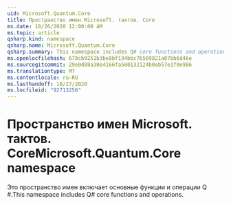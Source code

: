 ```yaml
---
uid: Microsoft.Quantum.Core
title: Пространство имен Microsoft. тактов. Core
ms.date: 10/26/2020 12:00:00 AM
ms.topic: article
qsharp.kind: namespace
qsharp.name: Microsoft.Quantum.Core
qsharp.summary: This namespace includes Q# core functions and operations.
ms.openlocfilehash: 678cb9251b3be8bf134bbc76569821a07bb6d46e
ms.sourcegitcommit: 29e0d88a30e4166fa580132124b0eb57e1f0e986
ms.translationtype: MT
ms.contentlocale: ru-RU
ms.lasthandoff: 10/27/2020
ms.locfileid: "92713256"
---
```

# <a name="microsoftquantumcore-namespace"></a><span data-ttu-id="14481-102">Пространство имен Microsoft. тактов. Core</span><span class="sxs-lookup"><span data-stu-id="14481-102">Microsoft.Quantum.Core namespace</span></span>

<span data-ttu-id="14481-103">Это пространство имен включает основные функции и операции Q #.</span><span class="sxs-lookup"><span data-stu-id="14481-103">This namespace includes Q# core functions and operations.</span></span>

